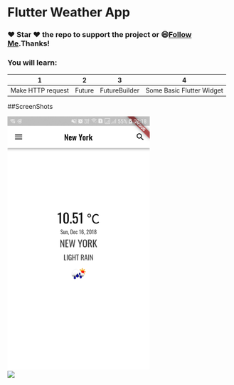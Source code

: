 # Flutter Weather App

### :heart: Star :heart: the repo to support the project or :smile:[Follow Me](https://github.com/AyushBherwani1998).Thanks!

### You will learn: 
1 | 2 | 3 | 4 
--- | --- | --- | ---
Make HTTP request | Future | FutureBuilder | Some Basic Flutter Widget 



##ScreenShots

<img src="./Screenshot_20181216-021807.jpg" width="320"/>
<br>
<img src="./Screenshot_20181216-021806.jpg" width="320"/>
